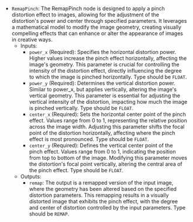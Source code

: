 - `RemapPinch`: The RemapPinch node is designed to apply a pinch distortion effect to images, allowing for the adjustment of the distortion's power and center through specified parameters. It leverages a mathematical model to modify the image geometry, creating visually compelling effects that can enhance or alter the appearance of images in creative ways.
    - Inputs:
        - `power_x` (Required): Specifies the horizontal distortion power. Higher values increase the pinch effect horizontally, affecting the image's geometry. This parameter is crucial for controlling the intensity of the distortion effect, directly influencing the degree to which the image is pinched horizontally. Type should be `FLOAT`.
        - `power_y` (Required): Determines the vertical distortion power. Similar to power_x, but applies vertically, altering the image's vertical geometry. This parameter is essential for adjusting the vertical intensity of the distortion, impacting how much the image is pinched vertically. Type should be `FLOAT`.
        - `center_x` (Required): Sets the horizontal center point of the pinch effect. Values range from 0 to 1, representing the relative position across the image width. Adjusting this parameter shifts the focal point of the distortion horizontally, affecting where the pinch effect is most pronounced. Type should be `FLOAT`.
        - `center_y` (Required): Defines the vertical center point of the pinch effect. Values range from 0 to 1, indicating the position from top to bottom of the image. Modifying this parameter moves the distortion's focal point vertically, altering the central area of the pinch effect. Type should be `FLOAT`.
    - Outputs:
        - `remap`: The output is a remapped version of the input image, where the geometry has been altered based on the specified distortion parameters. This remapping results in a visually distorted image that exhibits the pinch effect, with the degree and center of distortion controlled by the input parameters. Type should be `REMAP`.
